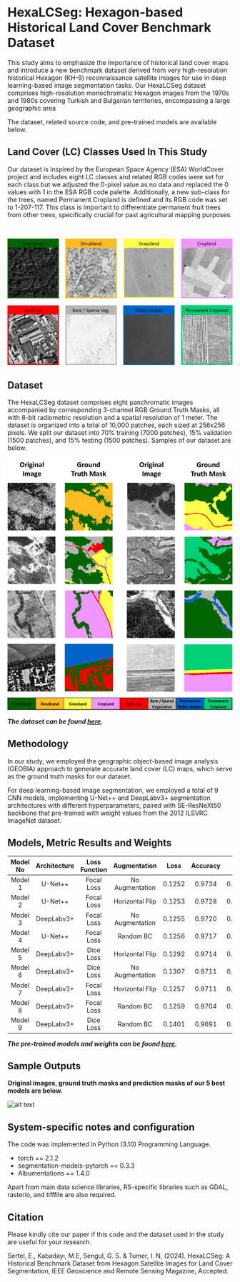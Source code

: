 
# HexaLCSeg: Hexagon-based Historical Land Cover Benchmark Dataset

This study aims to emphasize the importance of historical land cover maps and introduce a new benchmark dataset derived from very high-resolution historical Hexagon (KH-9) reconnaissance satellite images for use in deep learning-based image segmentation tasks. Our HexaLCSeg dataset comprises high-resolution monochromatic Hexagon images from the 1970s and 1980s covering Turkish and Bulgarian territories, encompassing a large geographic area

The dataset, related source code, and pre-trained models are available below.


Land Cover (LC) Classes Used In This Study
----------------------

Our dataset is inspired by the European Space Agency (ESA) WorldCover project and includes eight LC classes and related RGB codes were set for each class but we adjusted the 0-pixel value as no data and replaced the 0 values with 1 in the ESA RGB code palette.
Additionally, a new sub-class for the trees, named Permanent Cropland is defined and its RGB code was set to 1-207-117. This class is important to differentiate permanent fruit trees from other trees, specifically crucial for past agricultural mapping purposes.

<br>

![alt text](LC_Classes.png)

Dataset
---------------------

The HexaLCSeg dataset comprises eight panchromatic images accompanied by corresponding 3-channel RGB Ground Truth Masks, all with 8-bit radiometric resolution and a spatial resolution of 1 meter. The dataset is organized into a total of 10,000 patches, each sized at 256x256 pixels. 
We split our dataset into 70% training (7000 patches), 15% validation (1500 patches), and 15% testing (1500 patches). Samples of our dataset are below.

![alt text](Patch_Samples.png)

***The dataset can be found [here](https://drive.google.com/drive/folders/1AFr_BmqigvoyIRBMMseiTRDteJY1Jr2C?usp=sharing).***

Methodology
---------------------
In our study, we employed the geographic object-based image analysis (GEOBIA) approach to generate accurate land cover (LC) maps, which serve as the ground truth masks for our dataset. 

For deep learning-based image segmentation, we employed a total of 9 CNN models, implementing U-Net++ and DeepLabv3+ segmentation architectures with different hyperparameters, paired with SE-ResNeXt50 backbone that pre-trained with weight values from the 2012 ILSVRC ImageNet dataset.


Models, Metric Results and Weights
---------------------


| Model No          | Architecture | Loss Function |      Augmentation      | Loss   | Accuracy | IoU    | F-1 Score | Precision | Recall  
|:-----------------:|:------------:|:-------------:|:----------------------:|:------:|:--------:|:------:|:---------:|:---------:|:-------:|
| Model 1           |   U-Net++    |  Focal Loss   |    No Augmentation     | 0.1252 |  0.9734  | 0.8052 |   0.8804  |   0.8805  | 0.8803  | 
| Model 2           |   U-Net++    |  Focal Loss   |    Horizontal Flip     | 0.1253 |  0.9728  | 0.8008 |   0.8776  |   0.8778  | 0.8774  | 
| Model 3           | DeepLabv3+   |  Focal Loss   |    No Augmentation     | 0.1255 |  0.9720  | 0.7959 |   0.8739  |   0.8744  | 0.8734  | 
| Model 4           |   U-Net++    |  Focal Loss   |    Random BC           | 0.1256 |  0.9717  | 0.7938 |   0.8725  |   0.8727  | 0.8723  | 
| Model 5           | DeepLabv3+   |   Dice Loss   |    Horizontal Flip     | 0.1292 |  0.9714  | 0.7928 |   0.8714  |   0.8717  | 0.8711  | 
| Model 6           | DeepLabv3+   |   Dice Loss   |    No Augmentation     | 0.1307 |  0.9711  | 0.7906 |   0.8699  |   0.8702  | 0.8697  | 
| Model 7           | DeepLabv3+   |   Focal Loss  |    Horizontal Flip     | 0.1257 |  0.9711  | 0.7897 |   0.8698  |   0.8704  | 0.8692  | 
| Model 8           | DeepLabv3+   |   Focal Loss  |    Random BC           | 0.1259 |  0.9704  | 0.7871 |   0.8667  |   0.8673  | 0.8662  | 
| Model 9           | DeepLabv3+   |   Dice Loss   |    Random BC           | 0.1401 |  0.9691  | 0.7793 |   0.8608  |  0.8612   | 0.8604  | 

***The pre-trained models and weights can be found [here](https://drive.google.com/drive/folders/1ujpK2IrRCaANYtHfgHqpzk-kIK55Hmit?usp=drive_link).***



Sample Outputs
---------------------
**Original images, ground truth masks and prediction masks of our 5 best models are below.**


![alt text](Visual_Results.png)


System-specific notes and configuration
---------------------
The code was implemented in Python (3.10) Programming Language.

 - torch == 2.1.2
 - segmentation-models-pytorch == 0.3.3
 - Albumentations == 1.4.0

Apart from main data science libraries, RS-specific libraries such as GDAL, rasterio, and tifffile are also required.


Citation
---------------------
Please kindly cite our paper if this code and the dataset used in the study are useful for your research.

Sertel, E., Kabadayı, M.E, Sengul, G. S. & Tumer, I. N, (2024). HexaLCSeg: A Historical Benchmark Dataset from Hexagon Satellite Images for Land Cover Segmentation, IEEE Geoscience and Remote Sensing Magazine, Accepted.



